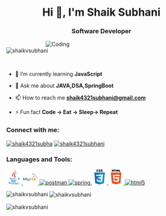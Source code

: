 <h1 align="center">Hi 👋, I'm Shaik Subhani</h1>
<h3 align="center"> Software Developer </h3>
<img align="right" alt="Coding" width="400" src="https://raw.githubusercontent.com/TheDudeThatCode/TheDudeThatCode/master/Assets/Developer.gif">

<p align="left"> <img src="https://komarev.com/ghpvc/?username=shaikvsubhani&label=Profile%20views&color=0e75b6&style=flat" alt="shaikvsubhani" /> </p>

<p align="left"> <a href="https://twitter.com/" target="blank"><img src="https://img.shields.io/twitter/follow/?logo=twitter&style=for-the-badge" alt="" /></a> </p>

- 🌱 I’m currently learning **JavaScript**

- 💬 Ask me about **JAVA,DSA,SpringBoot**

- 📫 How to reach me **shaik4321subhani@gmail.com**

- ⚡ Fun fact **Code -> Eat -> Sleep-> Repeat**

<h3 align="left">Connect with me:</h3>
<p align="left">
<a href="https://www.codechef.com/users/shaik4321subha" target="blank"><img align="center" src="https://cdn.jsdelivr.net/npm/simple-icons@3.1.0/icons/codechef.svg" alt="shaik4321subha" height="30" width="40" /></a>
<a href="https://www.leetcode.com/shaik4321subhani" target="blank"><img align="center" src="https://raw.githubusercontent.com/rahuldkjain/github-profile-readme-generator/master/src/images/icons/Social/leet-code.svg" alt="shaik4321subhani" height="30" width="40" /></a>
</p>

<h3 align="left">Languages and Tools:</h3>
<p align="left">  <a href="https://www.java.com" target="_blank" rel="noreferrer"> <img src="https://raw.githubusercontent.com/devicons/devicon/master/icons/java/java-original.svg" alt="java" width="40" height="40"/> </a> <a href="https://www.mysql.com/" target="_blank" rel="noreferrer"> <img src="https://raw.githubusercontent.com/devicons/devicon/master/icons/mysql/mysql-original-wordmark.svg" alt="mysql" width="40" height="40"/> </a> <a href="https://postman.com" target="_blank" rel="noreferrer"> <img src="https://www.vectorlogo.zone/logos/getpostman/getpostman-icon.svg" alt="postman" width="40" height="40"/> </a> <a href="https://spring.io/" target="_blank" rel="noreferrer"> <img src="https://www.vectorlogo.zone/logos/springio/springio-icon.svg" alt="spring" width="40" height="40"/> </a> <a href="https://www.w3schools.com/css/" target="_blank" rel="noreferrer"> <img src="https://raw.githubusercontent.com/devicons/devicon/master/icons/css3/css3-original-wordmark.svg" alt="css3" width="40" height="40"/> </a> <a href="https://www.w3.org/html/" target="_blank" rel="noreferrer"> <img src="https://raw.githubusercontent.com/devicons/devicon/master/icons/html5/html5-original-wordmark.svg" alt="html5" width="40" height="40"/> </a>     
<a href="https://www.javascript.com/" target="_blank" rel="noreferrer"> <img src="https://www.kindpng.com/picc/m/67-678384_transparent-javascript-icon-png-png-download.png" alt="html5" width="40" height="40"/> </a>
</p>

<p><img align="left" src="https://github-readme-stats.vercel.app/api/top-langs?username=shaikvsubhani&show_icons=true&locale=en&layout=compact" alt="shaikvsubhani" /></p>

<p>&nbsp;<img align="center" src="https://github-readme-stats.vercel.app/api?username=shaikvsubhani&show_icons=true&locale=en" alt="shaikvsubhani" /></p>

<p><img align="center" src="https://github-readme-streak-stats.herokuapp.com/?user=shaikvsubhani&" alt="shaikvsubhani" /></p>
